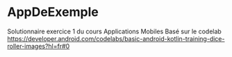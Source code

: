 # AppDeExemple
Solutionnaire exercice 1 du cours Applications Mobiles
Basé sur le codelab https://developer.android.com/codelabs/basic-android-kotlin-training-dice-roller-images?hl=fr#0
